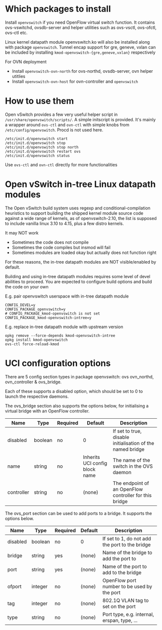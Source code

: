 # Which packages to install

Install `openvswitch` if you need OpenFlow virtual switch function.  It
contains ovs-vswitchd, ovsdb-server and helper utilities such as ovs-vsctl,
ovs-ofctl, ovs-ctl etc.

Linux kernel datapath module openvswitch.ko will also be installed along with
package `openvswitch`.  Tunnel encap support for gre, geneve, vxlan can be
included by installing `kmod-openvswitch-{gre,geneve,vxlan}` respectively

For OVN deployment

- Install `openvswitch-ovn-north` for ovs-northd, ovsdb-server, ovn helper utitlies
- Install `openvswitch-ovn-host` for ovn-controller and `openvswitch`

# How to use them

Open vSwitch provides a few very useful helper script in
`/usr/share/openvswitch/scripts/`.  A simple initscript is provided.  It's
mainly a wrapper around `ovs-ctl` and `ovn-ctl` with simple knobs from
`/etc/config/openvswitch`.  Procd is not used here.

	/etc/init.d/openvswitch start
	/etc/init.d/openvswitch stop
	/etc/init.d/openvswitch stop north
	/etc/init.d/openvswitch restart ovs
	/etc/init.d/openvswitch status

Use `ovs-ctl` and `ovn-ctl` directly for more functionalities

# Open vSwitch in-tree Linux datapath modules

The Open vSwitch build system uses regexp and conditional-compilation
heuristics to support building the shipped kernel module source code against a
wide range of kernels, as of openvswitch-2.10, the list is supposed to include
vanilla linux 3.10 to 4.15, plus a few distro kernels.

It may NOT work

 - Sometimes the code does not compile
 - Sometimes the code compiles but insmod will fail
 - Sometimes modules are loaded okay but actually does not function right

For these reasons, the in-tree datapath modules are NOT visible/enabled by
default.

Building and using in-tree datapath modules requires some level of devel
abilities to proceed.  You are expected to configure build options and build
the code on your own

E.g. pair openvswitch userspace with in-tree datapath module

	CONFIG_DEVEL=y
	CONFIG_PACKAGE_openvswitch=y
	# CONFIG_PACKAGE_kmod-openvswitch is not set
	CONFIG_PACKAGE_kmod-openvswitch-intree=y

E.g. replace in-tree datapath module with upstream version

	opkg remove --force-depends kmod-openvswitch-intree
	opkg install kmod-openvswitch
	ovs-ctl force-reload-kmod

# UCI configuration options

There are 5 config section types in package openvswitch:
ovs ovn_northd, ovn_controller & ovs_bridge.

Each of these supports a disabled option, which should be 
set to 0 to launch the respective daemons.

The ovs_bridge section also supports the options below,
for initialising a virtual bridge with an OpenFlow controller.

| Name       | Type    | Required | Default                        | Description                                                |
|------------|---------|----------|--------------------------------|------------------------------------------------------------|
| disabled   | boolean | no       | 0                              | If set to true, disable initialisation of the named bridge |
| name       | string  | no       | Inherits UCI config block name | The name of the switch in the OVS daemon                   |
| controller | string  | no       | (none)                         | The endpoint of an OpenFlow controller for this bridge     |

The ovs_port section can be used to add ports to a bridge. It supports the options below.

| Name     | Type    | Required | Default | Description
| ---------|---------|----------|---------|------------------------------------------------|
| disabled | boolean | no       | 0       | If set to 1, do not add the port to the bridge |
| bridge   | string  | yes      | (none)  | Name of the bridge to add the port to          |
| port     | string  | yes      | (none)  | Name of the port to add to the bridge          |
| ofport   | integer | no       | (none)  | OpenFlow port number to be used by the port    |
| tag      | integer | no       | (none)  | 802.1Q VLAN tag to set on the port             |
| type     | string  | no       | (none)  | Port type, e.g. internal, erspan, type, ...    |
